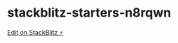 # stackblitz-starters-n8rqwn

[Edit on StackBlitz ⚡️](https://stackblitz.com/edit/stackblitz-starters-n8rqwn)